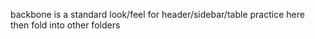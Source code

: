 backbone is a standard look/feel for header/sidebar/table
practice here then fold into other folders

